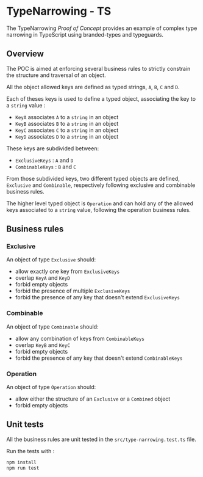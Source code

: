 # TypeNarrowing - TS

The TypeNarrowing *Proof of Concept* provides an example of complex type narrowing in TypeScript using branded-types and typeguards.

## Overview

The POC is aimed at enforcing several business rules to strictly constrain the structure and traversal of an object.

All the object allowed keys are defined as typed strings, `A`, `B`, `C` and `D`.

Each of theses keys is used to define a typed object, associating the key to a `string` value :
- `KeyA` associates `A` to a `string` in an object
- `KeyB` associates `B` to a `string` in an object
- `KeyC` associates `C` to a `string` in an object
- `KeyD` associates `D` to a `string` in an object

These keys are subdivided between:
- `ExclusiveKeys`  : `A` and `D`
- `CombinableKeys` : `B` and `C`

From those subdivided keys, two different typed objects are defined, `Exclusive` and `Combinable`, respectively following exclusive and combinable business rules.

The higher level typed object is `Operation` and can hold any of the allowed keys associated to a `string` value, following the operation business rules.

## Business rules

### Exclusive

An object of type `Exclusive` should:

- allow exactly one key from `ExclusiveKeys`
- overlap `KeyA` and `KeyD`
- forbid empty objects
- forbid the presence of multiple `ExclusiveKeys`
- forbid the presence of any key that doesn't extend `ExclusiveKeys`

### Combinable

An object of type `Combinable` should:

- allow any combination of keys from `CombinableKeys`
- overlap `KeyB` and `KeyC`
- forbid empty objects
- forbid the presence of any key that doesn't extend `CombinableKeys`

### Operation

An object of type `Operation` should:

- allow either the structure of an `Exclusive` or a `Combined` object
- forbid empty objects

## Unit tests

All the business rules are unit tested in the `src/type-narrowing.test.ts` file.

Run the tests with :

```bash
npm install
npm run test
```
